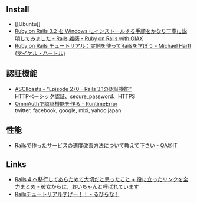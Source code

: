 ## Install
- [[Ubuntu]]
- [Ruby on Rails 3.2 を Windows にインストールする手順をかなり丁寧に説明してみました - Rails 雑感 - Ruby on Rails with OIAX](http://www.oiax.jp/rails/zakkan/rails_3_1_installation_on_windows.html)
- [Ruby on Rails チュートリアル：実例を使ってRailsを学ぼう - Michael Hartl (マイケル・ハートル)](http://railstutorial-ja.herokuapp.com/)

## 認証機能
- [ASCIIcasts - “Episode 270 - Rails 3.1の認証機能”](http://ja.asciicasts.com/episodes/270-authentication-in-rails-3-1)  
  HTTPベーシック認証、secure_password、HTTPS
- [OmniAuthで認証機能を作る - RuntimeError](http://tech.hatenadiary.jp/entry/2013/05/01/OmniAuth%E3%81%A7%E8%AA%8D%E8%A8%BC%E6%A9%9F%E8%83%BD%E3%82%92%E4%BD%9C%E3%82%8B)  
  twitter, facebook, google, mixi, yahoo japan

## 性能

- [Railsで作ったサービスの速度改善方法について教えて下さい - QA@IT](http://qa.atmarkit.co.jp/q/2923)

## Links

- [Rails 4 へ移行してあらためて大切だと思ったこと + 役に立ったリンクを全力まとめ - 彼女からは、おいちゃんと呼ばれています](http://blog.inouetakuya.info/entry/20130923/1379930345)
- [Railsチュートリアルすげー！！ - るびらな！](http://rubylearner.hatenablog.jp/entry/2014/11/28/000611)
